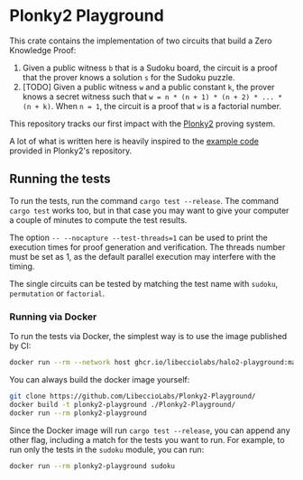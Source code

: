 # Plonky2 Playground

This crate contains the implementation of two circuits that build a Zero Knowledge Proof:

1. Given a public witness `b` that is a Sudoku board, the circuit is a proof that the prover knows a solution `s` for the Sudoku puzzle.
2. [TODO] Given a public witness `w` and a public constant `k`, the prover knows a secret witness such that `w = n * (n + 1) * (n + 2) * ... * (n + k)`. When `n = 1`, the circuit is a proof that `w` is a factorial number.

This repository tracks our first impact with the
[Plonky2](https://github.com/0xPolygonZero/plonky2) proving system.

A lot of what is written here is heavily inspired to the
[example code](https://github.com/0xPolygonZero/plonky2/tree/main/plonky2/examples)
provided in Plonky2's repository.

## Running the tests

To run the tests, run the command `cargo test --release`.
The command `cargo test` works too, but in that case you may want
to give your computer a couple of minutes to compute the test results.

The option `-- --nocapture --test-threads=1` can be used to print the execution times for proof generation and verification. The threads number must be set as 1, as the default parallel execution may interfere with the timing.

The single circuits can be tested by matching the test name with `sudoku`, `permutation` or `factorial`.

### Running via Docker

To run the tests via Docker, the simplest way is to use the image published by CI:

```bash
docker run --rm --network host ghcr.io/libecciolabs/halo2-playground:main
```

You can always build the docker image yourself:

```bash
git clone https://github.com/LibeccioLabs/Plonky2-Playground/
docker build -t plonky2-playground ./Plonky2-Playground/
docker run --rm plonky2-playground
```

Since the Docker image will run `cargo test --release`, you can append any other flag, including a match for the tests you want to run.
For example, to run only the tests in the `sudoku` module, you can run:

```bash
docker run --rm plonky2-playground sudoku
```

